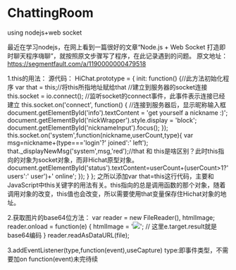 # ChattingRoom
using nodejs+web socket

最近在学习nodejs，在网上看到一篇很好的文章“Node.js + Web Socket 打造即时聊天程序嗨聊”，就按照原文步骤写了程序，在此记录遇到的问题。
原文地址：https://segmentfault.com/a/1190000000479518


1.this的用法：
源代码：
HiChat.prototype = {
    init: function() {//此方法初始化程序
        var that = this;//将this所指地址赋给that
        //建立到服务器的socket连接
        this.socket = io.connect();
        //监听socket的connect事件，此事件表示连接已经建立
        this.socket.on('connect', function() {
            //连接到服务器后，显示昵称输入框
            document.getElementById('info').textContent = 'get yourself a nickname :)';
            document.getElementById('nickWrapper').style.display = 'block';
            document.getElementById('nicknameInput').focus();
        });
        this.socket.on('system',function(nickname,userCount,type){
            var msg=nickname+(type==='login'?' joined':' left');
            that._displayNewMsg('system',msg,'red');//that 和 this是啥区别？此时this指向的对象为socket对象，而非Hichat原型对象。
            document.getElementById('status').textContent=userCount+(userCount>1?' users':' user')+' online';
        });
    }
};
之所以添加var that=this这行代码，主要和JavaScript中this关键字的用法有关。this指向的总是调用函数的那个对象，随着调用对象的改变，this值也会改变，所以需要使用that变量保存住Hichat对象的地址。

2.获取图片的base64位方法：
var reader = new FileReader(), htmlImage;
reader.onload = function(e) {
    htmlImage = '<img src="'+ e.target.result +'" />';    // 这里e.target.result就是base64编码
}
reader.readAsDataURL(file);

3.addEventListener(type,function(event),useCapture)
type:即事件类型，不需要加on
function(event)未完待续
